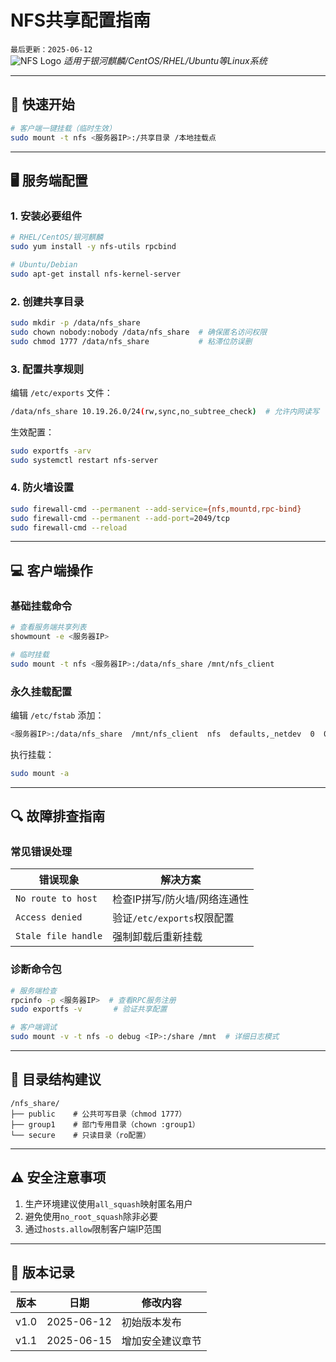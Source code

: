 # NFS共享配置指南  
`最后更新：2025-06-12`  
![NFS Logo](https://example.com/nfs-logo.png) *适用于银河麒麟/CentOS/RHEL/Ubuntu等Linux系统*

---

## 📌 快速开始
```bash
# 客户端一键挂载（临时生效）
sudo mount -t nfs <服务器IP>:/共享目录 /本地挂载点
```

---

## 🖥️ **服务端配置**
### 1. 安装必要组件
```bash
# RHEL/CentOS/银河麒麟
sudo yum install -y nfs-utils rpcbind

# Ubuntu/Debian
sudo apt-get install nfs-kernel-server
```

### 2. 创建共享目录
```bash
sudo mkdir -p /data/nfs_share
sudo chown nobody:nobody /data/nfs_share  # 确保匿名访问权限
sudo chmod 1777 /data/nfs_share           # 粘滞位防误删
```

### 3. 配置共享规则
编辑 `/etc/exports` 文件：
```bash
/data/nfs_share 10.19.26.0/24(rw,sync,no_subtree_check)  # 允许内网读写
```
生效配置：
```bash
sudo exportfs -arv
sudo systemctl restart nfs-server
```

### 4. 防火墙设置
```bash
sudo firewall-cmd --permanent --add-service={nfs,mountd,rpc-bind}
sudo firewall-cmd --permanent --add-port=2049/tcp
sudo firewall-cmd --reload
```

---

## 💻 **客户端操作**
### 基础挂载命令
```bash
# 查看服务端共享列表
showmount -e <服务器IP>

# 临时挂载
sudo mount -t nfs <服务器IP>:/data/nfs_share /mnt/nfs_client
```

### 永久挂载配置
编辑 `/etc/fstab` 添加：
```bash
<服务器IP>:/data/nfs_share  /mnt/nfs_client  nfs  defaults,_netdev  0  0
```
执行挂载：
```bash
sudo mount -a
```

---

## 🔍 **故障排查指南**
### 常见错误处理
| 错误现象 | 解决方案 |
|---------|----------|
| `No route to host` | 检查IP拼写/防火墙/网络连通性 |
| `Access denied` | 验证`/etc/exports`权限配置 |
| `Stale file handle` | 强制卸载后重新挂载 |

### 诊断命令包
```bash
# 服务端检查
rpcinfo -p <服务器IP>  # 查看RPC服务注册
sudo exportfs -v       # 验证共享配置

# 客户端调试
sudo mount -v -t nfs -o debug <IP>:/share /mnt  # 详细日志模式
```

---

## 📂 目录结构建议
```
/nfs_share/
├── public    # 公共可写目录（chmod 1777）
├── group1    # 部门专用目录（chown :group1）
└── secure    # 只读目录（ro配置）
```

---

## ⚠️ 安全注意事项
1. 生产环境建议使用`all_squash`映射匿名用户
2. 避免使用`no_root_squash`除非必要
3. 通过`hosts.allow`限制客户端IP范围

---

## 📜 版本记录
| 版本 | 日期       | 修改内容         |
|------|------------|------------------|
| v1.0 | 2025-06-12 | 初始版本发布     |
| v1.1 | 2025-06-15 | 增加安全建议章节 |

